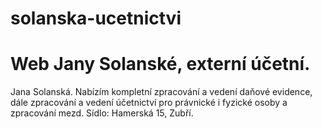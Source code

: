 solanska-ucetnictvi
===================
Web Jany Solanské, externí účetní. 
=======
Jana Solanská. Nabízím kompletní zpracování a vedení daňové evidence, dále zpracování a vedení účetnictví pro právnické i fyzické osoby a zpracování mezd. Sídlo: Hamerská 15, Zubří.

